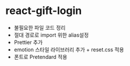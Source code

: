 # react-gift-login

- 불필요한 파일 코드 정리
- 절대 경로로 import 위한 alias설정
- Prettier 추가
- emotion 스타일 라이브러리 추가 + reset.css 적용
- 폰트로 Pretendard 적용
